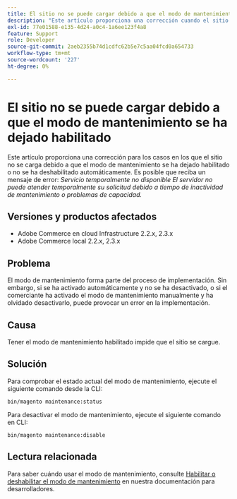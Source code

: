 ```yaml
---
title: El sitio no se puede cargar debido a que el modo de mantenimiento se ha dejado habilitado
description: "Este artículo proporciona una corrección cuando el sitio no se carga debido a que el modo de mantenimiento se ha dejado habilitado o no se ha deshabilitado automáticamente. Puede recibir un mensaje de error: *Servicio temporalmente no disponible El servidor no puede atender temporalmente su solicitud debido a tiempo de inactividad de mantenimiento o problemas de capacidad.*"
exl-id: 77e01588-e135-4d24-a0c4-1a6ee123f4a8
feature: Support
role: Developer
source-git-commit: 2aeb2355b74d1cdfc62b5e7c5aa04fcd0a654733
workflow-type: tm+mt
source-wordcount: '227'
ht-degree: 0%

---
```


# El sitio no se puede cargar debido a que el modo de mantenimiento se ha dejado habilitado

Este artículo proporciona una corrección para los casos en los que el sitio no se carga debido a que el modo de mantenimiento se ha dejado habilitado o no se ha deshabilitado automáticamente. Es posible que reciba un mensaje de error: *Servicio temporalmente no disponible El servidor no puede atender temporalmente su solicitud debido a tiempo de inactividad de mantenimiento o problemas de capacidad.*

## Versiones y productos afectados

* Adobe Commerce en cloud Infrastructure 2.2.x, 2.3.x
* Adobe Commerce local 2.2.x, 2.3.x

## Problema

El modo de mantenimiento forma parte del proceso de implementación. Sin embargo, si se ha activado automáticamente y no se ha desactivado, o si el comerciante ha activado el modo de mantenimiento manualmente y ha olvidado desactivarlo, puede provocar un error en la implementación.

## Causa

Tener el modo de mantenimiento habilitado impide que el sitio se cargue.

## Solución

Para comprobar el estado actual del modo de mantenimiento, ejecute el siguiente comando desde la CLI:

```
bin/magento maintenance:status
```

Para desactivar el modo de mantenimiento, ejecute el siguiente comando en CLI:

```
bin/magento maintenance:disable
```

## Lectura relacionada

Para saber cuándo usar el modo de mantenimiento, consulte [Habilitar o deshabilitar el modo de mantenimiento](https://experienceleague.adobe.com/es/docs/commerce-operations/installation-guide/tutorials/maintenance-mode) en nuestra documentación para desarrolladores.
